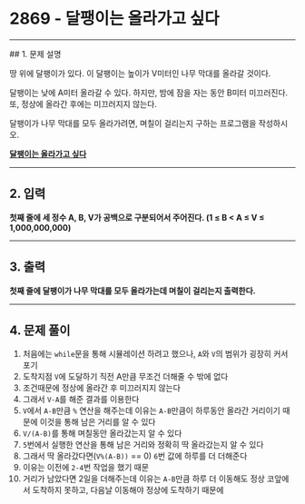 # 2869 -  달팽이는 올라가고 싶다

<hr/>
## 1. 문제 설명

땅 위에 달팽이가 있다. 이 달팽이는 높이가 V미터인 나무 막대를 올라갈 것이다.

달팽이는 낮에 A미터 올라갈 수 있다. 하지만, 밤에 잠을 자는 동안 B미터 미끄러진다. 또, 정상에 올라간 후에는 미끄러지지 않는다.

달팽이가 나무 막대를 모두 올라가려면, 며칠이 걸리는지 구하는 프로그램을 작성하시오.

**[달팽이는 올라가고 싶다](<https://www.acmicpc.net/problem/2869>)**

------

## **2. 입력**

**첫째 줄에 세 정수 A, B, V가 공백으로 구분되어서 주어진다. (1 ≤ B < A ≤ V ≤ 1,000,000,000)**

------

## **3. 출력**

**첫째 줄에 달팽이가 나무 막대를 모두 올라가는데 며칠이 걸리는지 출력한다.**

------

## **4. 문제 풀이**

1. 처음에는 `while`문을 통해 시뮬레이션 하려고 했으나, `A`와 `V`의 범위가 굉장히 커서 포기
2. 도착지점 `V`에 도달하기 직전 A만큼 무조건 더해줄 수 밖에 없다
3. 조건때문에 정상에 올라간 후 미끄러지지 않는다
4. 그래서 `V-A`를 해준 결과를 이용한다
5. `V`에서 `A-B`만큼 `%` 연산을 해주는데 이유는 `A-B`만큼이 하루동안 올라간 거리이기 때문에 이것을 통해 남은 거리를 알 수 있다
6. `V/(A-B)`를 통해 며칠동안 올라갔는지 알 수 있다
7. `5`번에서 실행한 연산을 통해 남은 거리와 정확히 딱 올라갔는지 알 수 있다
8. 그래서 딱 올라갔다면(`V%(A-B))` == 0) `6`번 값에 하루를 더 더해준다
9. 이유는 이전에 `2-4`번 작업을 했기 때문
10. 거리가 남았다면 2일을 더해주는데 이유는 `A-B`만큼 하루 더 이동해도 정상 코앞에서 도착하지 못하고, 다음날 이동해야 정상에 도착하기 때문에